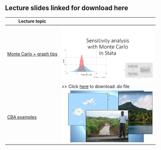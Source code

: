 ## Lecture slides linked for download here

| Lecture topic | |
| --- | --- |
|[Monte Carlo + graph tips](https://canvas.wisc.edu/files/10146269/download?download_frd=1)| <img src="img/mc_slides.png" width="300" alt="MC Slides">|
| | >> Click [here](stata/mc_lecture.do) to download .do file |
|[CBA examples](https://canvas.wisc.edu/files/10146270/download?download_frd=1)| <img src="img/examples.png" width="300" alt="MC Slides">|
